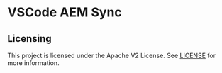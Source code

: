 # VSCode AEM Sync

## Licensing

This project is licensed under the Apache V2 License. See [LICENSE](LICENSE) for more information.